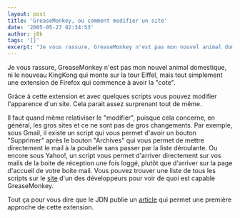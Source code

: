 ```yaml
---
layout: post
title: 'GreaseMonkey, ou comment modifier un site'
date: '2005-05-27 02:34:53'
author: j0k
tags: '[]'
excerpt: "Je vous rassure, GreaseMonkey n'est pas mon nouvel animal domestique, ni le nouveau KingKong qui monte sur la tour Eiffel, mais tout simplement une extension de Firefox qui commence à avoir la \"cote\".     \nGrâce à cette extension et avec quelques scripts vous pouvez modifier l'apparence d'un site. Cela parait assez surprenant tout de même.  \n  \nIl      …"
---
```


Je vous rassure, GreaseMonkey n'est pas mon nouvel animal domestique, ni le nouveau KingKong qui monte sur la tour Eiffel, mais tout simplement une extension de Firefox qui commence à avoir la "cote".

Grâce à cette extension et avec quelques scripts vous pouvez modifier l'apparence d'un site. Cela parait assez surprenant tout de même.

Il faut quand même relativiser le "modifier", puisque cela concerne, en général, les gros sites et ce ne sont pas de gros changements.   Par exemple, sous Gmail, il existe un script qui vous permet d'avoir un bouton "Supprimer" après le bouton "Archives" qui vous permet de mettre directement le mail à la poubelle sans passer par la liste déroulante.   Ou encore sous Yahoo!, un script vous permet d'arriver directement sur vos mails de la boite de réception une fois loggé, plutôt que d'arriver sur la page d'accueil de votre boite mail.   Vous pouvez trouver une liste de tous les scripts sur le [site](http://dunck.us/collab/GreaseMonkeyUserScripts) d'un des développeurs pour voir de quoi est capable GreaseMonkey.

Tout ça pour vous dire que le JDN publie un [article](http://developpeur.journaldunet.com/tutoriel/out/050525-greasemonkey-presentation.shtml) qui permet une première approche de cette extension.

